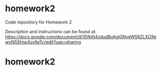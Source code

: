 # homework2
Code repository for Homework 2

Description and instructions can be found at: https://docs.google.com/document/d/1DNXt4zdudBvAgjGNyeW5RZLXl2NrwvN5SHspXzr6eTc/edit?usp=sharing
# homework2
